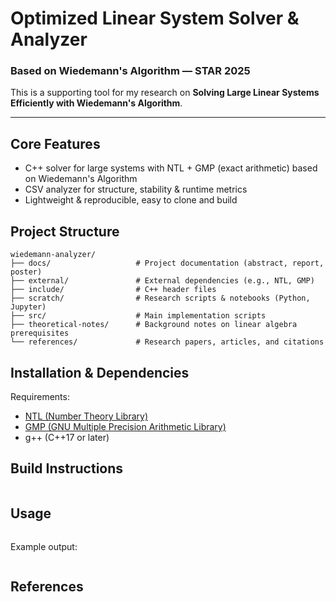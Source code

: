# Optimized Linear System Solver & Analyzer

### Based on Wiedemann's Algorithm — STAR 2025

This is a supporting tool for my research on **Solving Large Linear Systems Efficiently with Wiedemann's Algorithm**.

---

## Core Features
- C++ solver for large systems with NTL + GMP (exact arithmetic) based on Wiedemann's Algorithm
- CSV analyzer for structure, stability & runtime metrics
- Lightweight & reproducible, easy to clone and build

## Project Structure

```
wiedemann-analyzer/
├── docs/                   # Project documentation (abstract, report, poster)
├── external/               # External dependencies (e.g., NTL, GMP)
├── include/                # C++ header files
├── scratch/                # Research scripts & notebooks (Python, Jupyter)
├── src/                    # Main implementation scripts
├── theoretical-notes/      # Background notes on linear algebra prerequisites
└── references/             # Research papers, articles, and citations
```

## Installation & Dependencies

Requirements:

* [NTL (Number Theory Library)](https://libntl.org/)
* [GMP (GNU Multiple Precision Arithmetic Library)](https://gmplib.org/)
* g++ (C++17 or later)


## Build Instructions

```bash
```


## Usage

```bash
```

Example output:

```
```


## References


